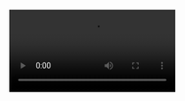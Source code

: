 
 
![](./Simulator%20Screen%20Recording%20-%20iPhone%2013%20Pro%20Max%20-%202022-05-28%20at%2011.46.11.mp4)

